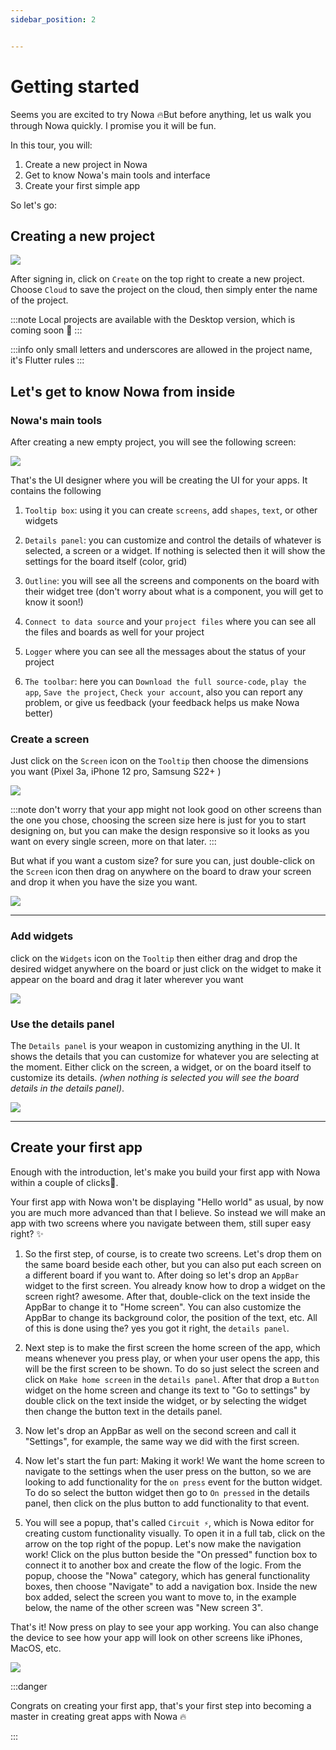 ```yaml
---
sidebar_position: 2


---
```


# Getting started

Seems you are excited to try Nowa 🔥But before anything, let us walk you through Nowa quickly. I promise you it will be fun. 

In this tour, you will:
> 
1. Create a new project in Nowa
2. Get to know Nowa's main tools and interface
3. Create your first simple app 

So let's go:

## Creating a new project

![](./img/create_new_proj.gif)


After signing in, click on `Create` on the top right to create a new project.
Choose `Cloud` to save the project on the cloud, then simply enter the name of the project.

:::note
Local projects are available with the Desktop version, which is coming soon 🌠
:::

:::info
only small letters and underscores are allowed in the project name, it's Flutter rules 
:::

## Let's get to know Nowa from inside

### Nowa's main tools

After creating a new empty project, you will see the following screen:

![](./img/main_ui.png)

That's the UI designer where you will be creating the UI for your apps. It contains the following

1. `Tooltip box`: using it you can create `screens`, add `shapes`, `text`, or other widgets

2. `Details panel`: you can customize and control the details of whatever is selected, a screen or a widget. If nothing is selected then it will show the settings for the board itself (color, grid)

3. `Outline`: you will see all the screens and components on the board with their widget tree (don't worry about what is a component, you will get to know it soon!)

4. `Connect to data source` and your `project files` where you can see all the files and boards as well for your project

5. `Logger` where you can see all the messages about the status of your project

6. `The toolbar`: here you can `Download the full source-code`, `play the app`, `Save the project`, `Check your account`, also you can report any problem, or give us feedback (your feedback helps us make Nowa better)


### Create a screen

Just click on the `Screen` icon on the `Tooltip` then choose the dimensions you want (Pixel 3a, iPhone 12 pro, Samsung S22+ )

![](./img/create_screen.gif)

:::note
don't worry that your app might not look good on other screens than the one you chose, choosing the screen size here is just for you to start designing on, but you can make the design responsive so it looks as you want on every single screen, more on that later. 
:::

But what if you want a custom size? for sure you can, just double-click on the `Screen` icon then drag on anywhere on the board to draw your screen and drop it when you have the size you want.

![](./img/custom_screen.gif)

---

### Add widgets

click on the `Widgets` icon on the `Tooltip` then either drag and drop the desired widget anywhere on the board or just click on the widget to make it appear on the board and drag it later wherever you want

![](./img/add_widgets.gif)

### Use the details panel

The `Details panel` is your weapon in customizing anything in the UI. It shows the details that you can customize for whatever you are selecting at the moment. Either click on the screen, a widget, or on the board itself to customize its details. *(when nothing is selected you will see the board details in the details panel)*.

![](./img/details_panel.gif)


---

## Create your first app



Enough with the introduction, let's make you build your first app with Nowa within a couple of clicks🫡.

 Your first app with Nowa won't be displaying "Hello world" as usual, by now you are much more advanced than that I believe. So instead we will make an app with two screens where you navigate between them, still super easy right? ✨ 

1. So the first step, of course, is to create two screens. Let's drop them on the same board beside each other, but you can also put each screen on a different board if you want to. After doing so let's drop an `AppBar` widget to the first screen. You already know how to drop a widget on the screen right? awesome. After that, double-click on the text inside the AppBar to change it to "Home screen".  You can also customize the AppBar to change its background color, the position of the text, etc. All of this is done using the? yes you got it right, the `details panel`.

2. Next step is to make the first screen the home screen of the app, which means whenever you press play, or when your user opens the app, this will be the first screen to be shown. To do so just select the screen and click on `Make home screen` in the `details panel`. After that drop a `Button` widget on the home screen and change its text to "Go to settings" by double click on the text inside the widget, or by selecting the widget then change the button text in the details panel.  

3. Now let's drop an AppBar as well on the second screen and call it "Settings", for example, the same way we did with the first screen.

4. Now let's start the fun part: Making it work! We want the home screen to navigate to the settings when the user press on the button, so we are looking to add functionality for the  `on press` event for the button widget. To do so select the button widget then go to `On pressed` in the details panel, then click on the plus button to add functionality to that event. 

5. You will see a popup, that's called `Circuit ⚡`, which is Nowa editor for creating custom functionality visually. To open it in a full tab, click on the arrow on the top right of the popup. Let's now make the navigation work! Click on the plus button beside the "On pressed" function box to connect it to another box and create the flow of the logic. From the popup, choose the "Nowa" category, which has general functionality boxes, then choose "Navigate" to add a navigation box. Inside the new box added, select the screen you want to move to, in the example below, the name of the other screen was "New screen 3". 

That's it! Now press on play to see your app working. You can also change the device to see how your app will look on other screens like iPhones, MacOS, etc.

![](./img/first_app.gif)


:::danger

Congrats on creating your first app, that's your first step into becoming a master in creating great apps with Nowa 🔥

:::
